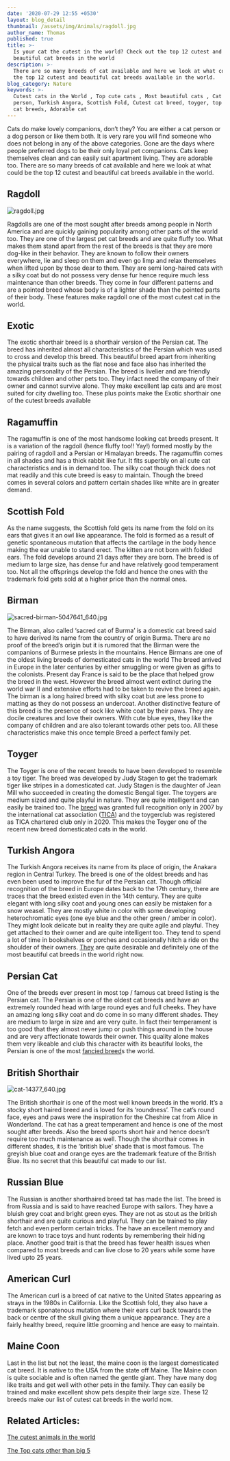 ```yaml
---
date: '2020-07-29 12:55 +0530'
layout: blog_detail
thumbnail: /assets/img/Animals/ragdoll.jpg
author_name: Thomas
published: true
title: >-
  Is your cat the cutest in the world? Check out the top 12 cutest and most
  beautiful cat breeds in the world
description: >-
  There are so many breeds of cat available and here we look at what could be
  the top 12 cutest and beautiful cat breeds available in the world.
blog_category: Nature
keywords: >-
  Cutest cats in the World , Top cute cats , Most beautiful cats , Cat or dog
  person, Turkish Angora, Scottish Fold, Cutest cat breed, toyger, top cutest
  cat breeds, Adorable cat
---
```


Cats do make lovely companions, don’t they? You are either a cat person or a dog person or like them both. It is very rare you will find someone who does not belong in any of the above categories. Gone are the days where people preferred dogs to be their only loyal pet companions. Cats keep themselves clean and can easily suit apartment living. They are adorable too. There are so many breeds of cat available and here we look at what could be the top 12 cutest and beautiful cat breeds available in the world.

## Ragdoll
![ragdoll.jpg]({{site.baseurl}}/assets/img/Animals/ragdoll.jpg)

Ragdolls are one of the most sought after breeds among people in North America and are quickly gaining popularity among other parts of the world too. They are one of the largest pet cat breeds and are quite fluffy too. What makes them stand apart from the rest of the breeds is that they are more dog-like in their behavior. They are known to follow their owners everywhere, lie and sleep on them and even go limp and relax themselves when lifted upon by those dear to them. They are semi long-haired cats with a silky coat but do not possess very dense fur hence require much less maintenance than other breeds.  They come in four different patterns and are a pointed breed whose body is of a lighter shade than the pointed parts of their body. These features make ragdoll one of the most cutest cat in the world.

## Exotic
The exotic shorthair breed is a shorthair version of the Persian cat. The breed has inherited almost all characteristics of the Persian which was used to cross and develop this breed. This beautiful breed apart from inheriting the physical traits such as the flat nose and face also has inherited the amazing personality of the Persian. The breed is livelier and are friendly towards children and other pets too. They infact need the company of their owner and cannot survive alone. They make excellent lap cats and are most suited for city dwelling too. These plus points make the Exotic shorthair one of the cutest breeds available

## Ragamuffin
The ragamuffin is one of the most handsome looking cat breeds present. It is a variation of the ragdoll (hence fluffy too!! Yay!) formed mostly by the pairing of ragdoll and a Persian or Himalayan breeds. The ragamuffin comes in all shades and has a thick rabbit like fur. It fits superbly on all cute cat characteristics and is in demand too. The silky coat though thick does not mat readily and this cute breed is easy to maintain. Though the breed comes in several colors and pattern certain shades like white are in greater demand.

## Scottish Fold
As the name suggests, the Scottish fold gets its name from the fold on its ears that gives it an owl like appearance. The fold is formed as a result of genetic spontaneous mutation that affects the cartilage in the body hence making the ear unable to stand erect. The kitten are not born with folded ears. The fold develops around 21 days after they are born. The breed is of medium to large size, has dense fur and have relatively good temperament too. Not all the offsprings develop the fold and hence the ones with the trademark fold gets sold at a higher price than the normal ones.

## Birman
![sacred-birman-5047641_640.jpg]({{site.baseurl}}/assets/img/Animals/sacred-birman-5047641_640.jpg)

The Birman, also called ‘sacred cat of Burma’ is a domestic cat breed said to have derived its name from the country of origin Burma. There are no proof of the breed’s origin but it is rumored that the Birman were the companions of Burmese priests in the mountains. Hence Birmans are one of the oldest living breeds of domesticated cats in the world
The breed arrived in Europe in the later centuries by either smuggling or were given as gifts to the colonists. Present day France is said to be the place that helped grow the breed in the west. However the breed almost went extinct during the world war II and extensive efforts had to be taken to revive the breed again. The birman is a long haired breed with silky coat but are less prone to matting as they do not possess an undercoat. Another distinctive feature of this breed is the presence of sock like white coat by their paws. They are docile creatures and love their owners. With cute blue eyes, they like the company of children and are also tolerant towards other pets too. All these characteristics make this once temple Breed a perfect family pet.

## Toyger
The Toyger is one of the recent breeds to have been developed to resemble a toy tiger. The breed was developed by Judy Stagen to get the trademark tiger like stripes in a domesticated cat. Judy Stagen is the daughter of Jean Mill who succeeded in creating the domestic Bengal tiger. The toygers are medium sized and quite playful in nature. They are quite intelligent and can easily be trained too. The [breed](http://www.toygerfrance.com/toyger-club.html/) was granted full recognition only in 2007 by the international cat association ([TICA](https://tica.org/)) and the toygerclub was registered as TICA chartered club only in 2020. This makes the Toyger one of the recent new breed domesticated cats in the world.

## Turkish Angora
The Turkish Angora receives its name from its place of origin, the Anakara region in Central Turkey. The breed is one of the oldest breeds and has even been used to improve the fur of the Persian cat. Though official recognition of the breed in Europe dates back to the 17th century, there are traces that the breed existed even in the 14th century. They are quite elegant with long silky coat and young ones can easily be mistaken for a snow weasel. They are mostly white in color with some developing heterochromatic eyes (one eye blue and the other green / amber in color). They might look delicate but in reality they are quite agile and playful. They get attached to their owner and are quite intelligent too.  They tend to spend a lot of time in bookshelves or porches and occasionally hitch a ride on the shoulder of their owners. [They](https://cfa.org/turkish-angora/) are quite desirable  and definitely one of the most beautiful cat breeds in the world right now.

## Persian Cat
One of the breeds ever present in most top / famous cat breed listing is the Persian cat. The Persian is one of the oldest cat breeds and have an extremely rounded head with large round eyes and full cheeks. They have an amazing long silky coat and do come in so many different shades. They are medium to large in size and are very quite. In fact their temperament is too good that they almost never jump or push things around in the house and are very affectionate towards their owner. This quality alone makes them very likeable and club this character with its beautiful looks, the Persian is one of the most [fancied breed](https://cfa.org/persian/in)s the world.


## British Shorthair
![cat-14377_640.jpg]({{site.baseurl}}/assets/img/Animals/cat-14377_640.jpg)

The British shorthair is one of the most well known breeds in the world. It’s a stocky short haired breed and is loved for its ‘roundness’. The cat’s round face, eyes and paws were the inspiration for the Cheshire cat from Alice in Wonderland. The cat has a great temperament and hence is one of the most sought after breeds.  Also the breed sports short hair and hence doesn’t require too much maintenance as well. Though the shorthair comes in different shades, it is the ‘british blue’ shade that is most famous. The greyish blue coat and orange eyes are the trademark feature of the British Blue. Its no secret that this beautiful cat made to our list.

## Russian Blue
The Russian is another shorthaired breed tat has made the list. The breed is from Russia and is said to have reached Europe with sailors. They have a bluish grey coat and bright green eyes. They are not as stout as the british shorthair and are quite curious and playful. They can be trained to play fetch and even perform certain tricks. The have an excellent memory and are known to trace toys and hunt rodents by remembering their hiding place. Another good trait is that the breed has fewer health issues when compared to most breeds and can live close to 20 years while some have lived upto 25 years.

## American Curl
The American curl is a breed of cat native to the United States appearing as strays in the 1980s in California. Like the Scottish fold, they also have a trademark sponatenous mutation where their ears curl back towards the back or centre of the skull giving them a unique appearance. They are a fairly healthy breed, require little grooming and hence are easy to maintain. 

## Maine Coon
Last in the list but not the least, the maine coon is the largest domesticated cat breed. It is native to the USA from the state off Maine. The Maine coon is quite sociable and is often named the gentle giant. They have many dog like traits and get well with other pets in the family. They can easily be trained and make excellent show pets despite their large size.  These 12 breeds make our list of cutest cat breeds in the world now.

## Related Articles: 
[The cutest animals in the world](https://www.toknowisgood.com/2019/02/12/top-six-cutest-animals-in-the-world.html)

[The Top cats other than big 5](https://www.toknowisgood.com/2018/10/27/wild-cats.html)

